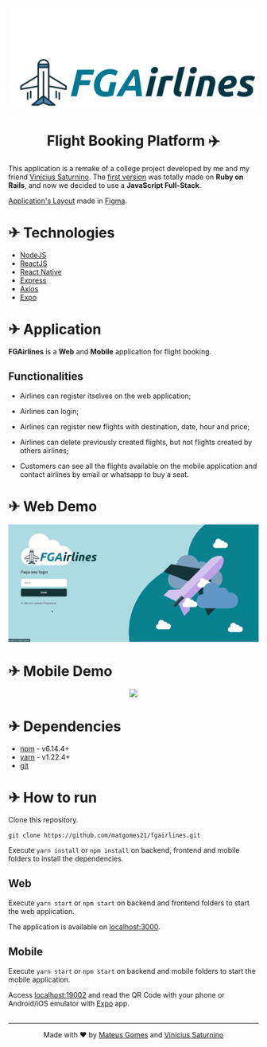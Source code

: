 <p align="center">
    <img src="./frontend/src/assets/big-logo.svg" />
</p>

 <h1 align="center">
    Flight Booking Platform ✈️
 </h1>

This application is a remake of a college project developed by me and my friend [Vinícius Saturnino](https://github.com/viniciussaturnino). The [first version](https://gitlab.com/viniciussaturnino07/fgairlines) was totally made on **Ruby on Rails**, and now we decided to use a **JavaScript Full-Stack**.

[Application's Layout](https://www.figma.com/file/YvI3f4UZkkZOwv7aggcUVa/FGAirlines?node-id=0%3A1) made in [Figma](https://www.figma.com/).

# ✈ Technologies

- [NodeJS](https://nodejs.org/en/)
- [ReactJS](https://reactjs.org/)
- [React Native](https://reactnative.dev/)
- [Express](https://expressjs.com/pt-br/)
- [Axios](https://www.npmjs.com/package/axios)
- [Expo](https://expo.io/)

# ✈ Application

**FGAirlines** is a **Web** and **Mobile** application for flight booking.

## Functionalities

- Airlines can register itselves on the web application;

- Airlines can login;

- Airlines can register new flights with destination, date, hour and price;

- Airlines can delete previously created flights, but not flights created by others airlines;

- Customers can see all the flights available on the mobile application and contact airlines by email or whatsapp to buy a seat.

# ✈ Web Demo

<p align="center">
    <img src="./github/desktop-demonstration.gif?raw=true" />
</p>

# ✈ Mobile Demo

<p align="center">
    <img src="./github/mobile-demo.gif?raw=true" height="425" />
</p>

# ✈ Dependencies

- [npm](https://www.npmjs.com/) - v6.14.4+
- [yarn](https://yarnpkg.com/) - v1.22.4+
- [git](https://git-scm.com/)

# ✈ How to run

Clone this repository.
```
git clone https://github.com/matgomes21/fgairlines.git
```
Execute ```yarn install``` or ```npm install``` on backend, frontend and mobile folders to install the dependencies.

## Web

Execute ```yarn start``` or ```npm start``` on backend and frontend folders to start the web application.

The application is available on [localhost:3000](http://localhost:3000).

## Mobile

Execute ```yarn start``` or ```npm start``` on backend and mobile folders to start the mobile application.

Access [localhost:19002](http://localhost:19002/) and read the QR Code with your phone or Android/iOS emulator with [Expo](https://expo.io/) app.
<br>
<br>

---

<p align="center">Made with ❤️ by <a href="https://github.com/matgomes21">Mateus Gomes</a> and <a href="https://github.com/viniciussaturnino">Vinícius Saturnino</a></p>
